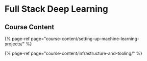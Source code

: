 # Full Stack Deep Learning

## Course Content

{% page-ref page="course-content/setting-up-machine-learning-projects/" %}

{% page-ref page="course-content/infrastructure-and-tooling/" %}



